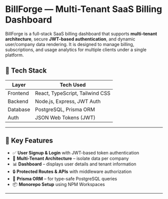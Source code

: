 #  BillForge — Multi-Tenant SaaS Billing Dashboard

BillForge is a full-stack SaaS billing dashboard that supports **multi-tenant architecture**, secure **JWT-based authentication**, and dynamic user/company data rendering. It is designed to manage billing, subscriptions, and usage analytics for multiple clients under a single platform.

## 🧩 Tech Stack

| Layer      | Tech Used                          |
|------------|------------------------------------|
| Frontend   | React, TypeScript, Tailwind CSS    |
| Backend    | Node.js, Express, JWT Auth         |
| Database   | PostgreSQL, Prisma ORM             |
| Auth       | JSON Web Tokens (JWT)              |

---

## 🔐 Key Features

- ✅ **User Signup & Login** with JWT-based token authentication
- 🏢 **Multi-Tenant Architecture** – isolate data per company
- 📊 **Dashboard** – displays user details and tenant information
- 🔒 **Protected Routes & APIs** with middleware authorization
- 🧱 **Prisma ORM** – for type-safe PostgreSQL queries
- 📦 **Monorepo Setup** using NPM Workspaces
---
